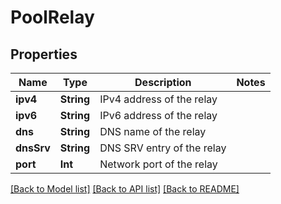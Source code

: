# PoolRelay

## Properties
Name | Type | Description | Notes
------------ | ------------- | ------------- | -------------
**ipv4** | **String** | IPv4 address of the relay | 
**ipv6** | **String** | IPv6 address of the relay | 
**dns** | **String** | DNS name of the relay | 
**dnsSrv** | **String** | DNS SRV entry of the relay | 
**port** | **Int** | Network port of the relay | 

[[Back to Model list]](../README.md#documentation-for-models) [[Back to API list]](../README.md#documentation-for-api-endpoints) [[Back to README]](../README.md)


